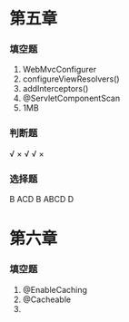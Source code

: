 
# 第五章
### 填空题
1. WebMvcConfigurer
2. configureViewResolvers()
3. addInterceptors()
4. @ServletComponentScan
5. 1MB
### 判断题
√ × √ √ ×
### 选择题
B
ACD
B
ABCD
D
# 第六章
### 填空题
1. @EnableCaching
2. @Cacheable
3. 
